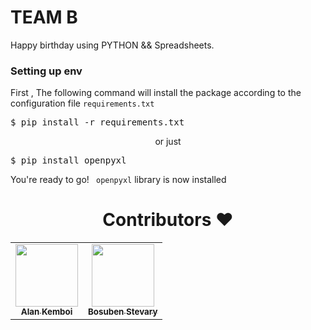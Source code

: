 <h1>TEAM B</h1>
Happy birthday using PYTHON && Spreadsheets.
<h3 >Setting up env</h3>
<p>First , The following command will install the package according to the configuration file <code>requirements.txt</code></p>
<pre>$ pip install -r requirements.txt</pre>
<p align="center">or just</p>
<pre>$ pip install openpyxl</pre>
<p>You're ready to go! <code> openpyxl</code> library is now installed</p>

<h1 align=center> Contributors ❤️ </h1>
<p align="center">
<table>
  <tbody>
    <tr>
      <td align="center"><a href="https://github.com/alankemboi"><img alt="" src="https://avatars.githubusercontent.com/alankemboi" width="100px;"><br><sub><b> Alan Kemboi</b></sub></a><br></td> </a></td>
      <td align="center"><a href="https://github.com/bstevary"><img alt="" src="https://avatars.githubusercontent.com/bstevary" width="100px;"><br><sub><b> Bosuben Stevary</b></sub></a><br></td></a></td>
 </tbody>
</table>
